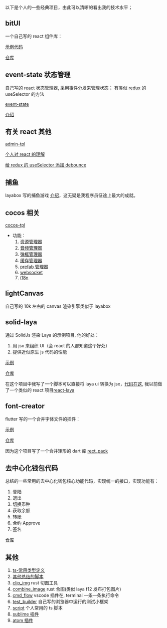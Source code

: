 以下是个人的一些经典项目，由此可以清晰的看出我的技术水平；

## bitUI

一个自己写的 react 组件库：

[示例代码](https://zsytssk.github.io/bitUI)

[仓库](https://github.com/zsytssk/bitUI)

## event-state 状态管理

自己写的 react 状态管理器, 采用事件分发来管理状态；
有类似 redux 的 useSelector 的方法

[event-state](https://www.npmjs.com/package/react-event-state)

[介绍](https://www.jianshu.com/p/e6e1f6a89be3)

## 有关 react 其他

[admin-tpl](https://github.com/zsytssk/admin-tpl.git)

[个人对 react 的理解](https://www.zhihu.com/question/47161776/answer/2325381843)

[给 redux 的 useSelector 添加 debounce](https://stackoverflow.com/questions/64799941/how-add-debounce-to-useselector-on-react-redux)

## 捕鱼

layabox 写的捕鱼游戏 [介绍](./fish/readme.md)，这无疑是我程序员征途上最大的成就。

## cocos 相关

[cocos-tpl](https://github.com/zsytssk/cocos-tpl.git)

- 功能：
  1. [资源管理器][utils]
  1. [音频管理器][utils]
  1. [弹框管理器][utils]
  1. [缓存管理器][utils]
  1. [prefab 管理器][utils]
  1. [websocket][utils]
  1. [i18n][i18n]

[utils]: https://github.com/zsytssk/cocos-tpl/tree/master/assets/main/scripts/utils
[i18n]: https://github.com/zsytssk/cocos-tpl/tree/master/assets/resources/i18n

## lightCanvas

自己写的 10k 左右的 canvas 渲染引擎类似于 layabox

## solid-laya

通过 SolidJs 渲染 Laya 的示例项目, 他的好处：

1. 用 jsx 来组织 UI（会 react 的人都知道这个好处）
2. 提供近似原生 js 代码的性能

[示例](https://zsytssk.github.io/solidjs-laya)

[仓库](https://github.com/zsytssk/solidjs-laya-demo)

在这个项目中我写了一个脚本可以直接将 laya ui 转换为 jsx，[代码在这](https://github.com/zsytssk/solidjs-laya-demo/tree/master/script/uiToJsx), 我以前做了一个类似的 react 项目[react-laya](https://github.com/zsytssk/react-laya)

## font-creator

flutter 写的一个合并字体文件的插件：

[示例](https://zsytssk.github.io/font_creator)

[仓库](https://github.com/zsytssk/font_creator)

因为这个项目写了一个合并矩形的 dart 库 [rect_pack](https://pub.dev/packages/rect_pack)

## 去中心化钱包代码

总结的一些常用的去中心化钱包核心功能代码，实现统一的接口，实现功能有：

1. 登陆
1. 退出
1. 切换币种
1. 获取余额
1. 转账
1. 合约 Approve
1. 签名

[仓库](https://github.com/zsytssk/contract-wallet)

## 其他

1. [ts-常用类型定义](./code/type.d.ts)
1. [其他总结的脚本](https://github.com/zsytssk/common/tree/master)
1. [clip_img](https://github.com/zsytssk/clip_img) rust 切图工具
1. [combine_image](https://github.com/zsytssk/combine_image) rust 合图(类似 laya f12 发布打包图片)
1. [cmd_flow](https://github.com/zsytssk/cmd_flow) vscode 插件在, terminal 一条一条执行命令
1. [test_builder](https://github.com/zsytssk/test_builder) 自己写的浏览器中运行的测试小框架
1. [script](https://github.com/zsytssk/script) 个人常用的 ts 脚本
1. [sublime 插件](https://packagecontrol.io/packages/QuickOpen;)
1. [atom 插件](https://atom.io/users/zsytssk)

